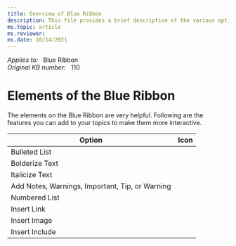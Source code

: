 ```yaml
---
title: Overview of Blue Ribbon
description: This file provides a brief description of the various options on the Blue Ribbon.
ms.topic: article
ms.reviewer: 
ms.date: 10/14/2021
---
```


_Applies to:_ &nbsp; Blue Ribbon  
_Original KB number:_ &nbsp; 110

# Elements of the Blue Ribbon

The elements on the Blue Ribbon are very helpful. Following are the features you can add to your topics to make them more interactive.

|Option  |Icon  |
|---------|---------|
|Bulleted List     |         |
|Bolderize Text     |         |
|Italicize Text     |         |
|Add Notes, Warnings, Important, Tip, or Warning     |         |
|Numbered List     |         |
|Insert Link     |         |
Insert Image     |         |
Insert Include     |         |